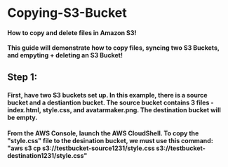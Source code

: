 # Copying-S3-Bucket
#### How to copy and delete files in Amazon S3! <br><br> This guide will demonstrate how to copy files, syncing two S3 Buckets, and empyting + deleting an S3 Bucket!
## Step 1:
#### First, have two S3 buckets set up. In this example, there is a source bucket and a destiantion bucket. The source bucket contains 3 files - index.html, style.css, and avatarmaker.png. The destination bucket will be empty.

#### From the AWS Console, launch the AWS CloudShell. To copy the "style.css" file to the desination bucket, we must use this command: "aws s3 cp s3://testbucket-source1231/style.css s3://testbucket-destination1231/style.css"

